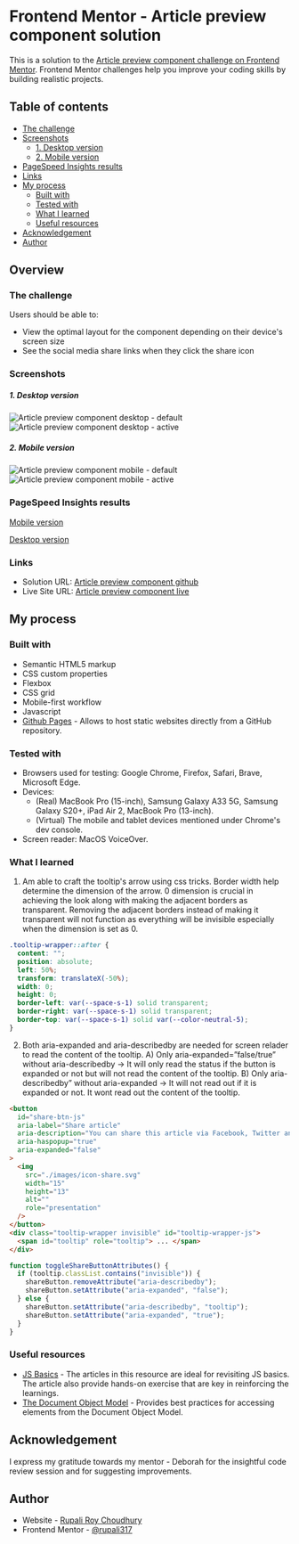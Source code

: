# Frontend Mentor - Article preview component solution

This is a solution to the [Article preview component challenge on Frontend Mentor](https://www.frontendmentor.io/challenges/article-preview-component-dYBN_pYFT). Frontend Mentor challenges help you improve your coding skills by building realistic projects.

## Table of contents

- [The challenge](#the-challenge)
- [Screenshots](#screenshots)
  - [1. Desktop version](#1-desktop-version)
  - [2. Mobile version](#2-mobile-version)
- [PageSpeed Insights results](#pagespeed-insights-results)
- [Links](#links)
- [My process](#my-process)
  - [Built with](#built-with)
  - [Tested with](#tested-with)
  - [What I learned](#what-i-learned)
  - [Useful resources](#useful-resources)
- [Acknowledgement](#acknowledgement)
- [Author](#author)

## Overview

### The challenge

Users should be able to:

- View the optimal layout for the component depending on their device's screen size
- See the social media share links when they click the share icon

### Screenshots

##### 1. Desktop version

![Article preview component desktop - default](./screenshots/Article-preview-component-desktop-default.png)
![Article preview component desktop - active](./screenshots/Article-preview-component-desktop-active.png)

##### 2. Mobile version

![Article preview component mobile - default](./screenshots/Article-preview-component-mobile-default.png)
![Article preview component mobile - active](./screenshots/Article-preview-component-mobile-active.png)

### PageSpeed Insights results

[Mobile version](https://pagespeed.web.dev/analysis/https-rupali317-github-io-article-preview-component/1jiwxfks5h?form_factor=mobile)

[Desktop version](https://pagespeed.web.dev/analysis/https-rupali317-github-io-article-preview-component/1jiwxfks5h?form_factor=desktop)

### Links

- Solution URL: [Article preview component github](https://github.com/rupali317/article-preview-component)
- Live Site URL: [Article preview component live](https://rupali317.github.io/article-preview-component/)

## My process

### Built with

- Semantic HTML5 markup
- CSS custom properties
- Flexbox
- CSS grid
- Mobile-first workflow
- Javascript
- [Github Pages](https://pages.github.com/) - Allows to host static websites directly from a GitHub repository.

### Tested with

- Browsers used for testing: Google Chrome, Firefox, Safari, Brave, Microsoft Edge.
- Devices:
  - (Real) MacBook Pro (15-inch), Samsung Galaxy A33 5G, Samsung Galaxy S20+, iPad Air 2, MacBook Pro (13-inch).
  - (Virtual) The mobile and tablet devices mentioned under Chrome's dev console.
- Screen reader: MacOS VoiceOver.

### What I learned

1. Am able to craft the tooltip's arrow using css tricks. Border width help determine the dimension of the arrow. 0 dimension is crucial in achieving the look along with making the adjacent borders as transparent. Removing the adjacent borders instead of making it transparent will not function as everything will be invisible especially when the dimension is set as 0.

```css
.tooltip-wrapper::after {
  content: "";
  position: absolute;
  left: 50%;
  transform: translateX(-50%);
  width: 0;
  height: 0;
  border-left: var(--space-s-1) solid transparent;
  border-right: var(--space-s-1) solid transparent;
  border-top: var(--space-s-1) solid var(--color-neutral-5);
}
```

2. Both aria-expanded and aria-describedby are needed for screen relader to read the content of the tooltip. A) Only aria-expanded=”false/true” without aria-describedby → It will only read the status if the button is expanded or not but will not read the content of the tooltip. B) Only aria-describedby” without aria-expanded → It will not read out if it is expanded or not. It wont read out the content of the tooltip.

```html
<button
  id="share-btn-js"
  aria-label="Share article"
  aria-description="You can share this article via Facebook, Twitter and Pinterest"
  aria-haspopup="true"
  aria-expanded="false"
>
  <img
    src="./images/icon-share.svg"
    width="15"
    height="13"
    alt=""
    role="presentation"
  />
</button>
<div class="tooltip-wrapper invisible" id="tooltip-wrapper-js">
  <span id="tooltip" role="tooltip"> ... </span>
</div>
```

```js
function toggleShareButtonAttributes() {
  if (tooltip.classList.contains("invisible")) {
    shareButton.removeAttribute("aria-describedby");
    shareButton.setAttribute("aria-expanded", "false");
  } else {
    shareButton.setAttribute("aria-describedby", "tooltip");
    shareButton.setAttribute("aria-expanded", "true");
  }
}
```

### Useful resources

- [JS Basics](https://students.magicaldevschool.com/learn-javascript/js-basics/) - The articles in this resource are ideal for revisiting JS basics. The article also provide hands-on exercise that are key in reinforcing the learnings.
- [The Document Object Model](https://www.frontendmentor.io/learning-paths/javascript-fundamentals-oR7g6-mTZ-/steps/660f4d7b2f40450f917f3ca0/article/read) - Provides best practices for accessing elements from the Document Object Model.

## Acknowledgement

I express my gratitude towards my mentor - Deborah for the insightful code review session and for suggesting improvements.

## Author

- Website - [Rupali Roy Choudhury](https://www.linkedin.com/in/rupali-rc/)
- Frontend Mentor - [@rupali317](https://www.frontendmentor.io/profile/rupali317)
